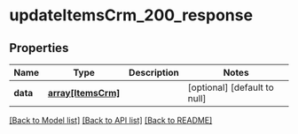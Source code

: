 # updateItemsCrm_200_response

## Properties
Name | Type | Description | Notes
------------ | ------------- | ------------- | -------------
**data** | [**array[ItemsCrm]**](ItemsCrm.md) |  | [optional] [default to null]

[[Back to Model list]](../README.md#documentation-for-models) [[Back to API list]](../README.md#documentation-for-api-endpoints) [[Back to README]](../README.md)


